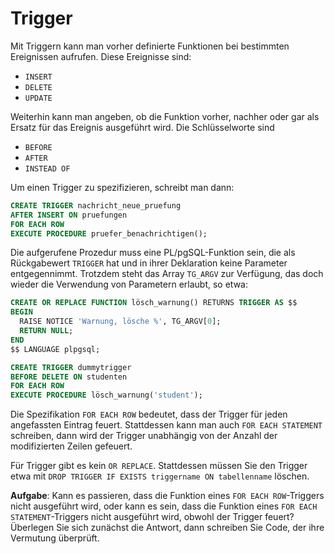 Trigger
=======

Mit Triggern kann man vorher definierte Funktionen bei bestimmten Ereignissen aufrufen. Diese Ereignisse sind:

* `INSERT`
* `DELETE`
* `UPDATE`

Weiterhin kann man angeben, ob die Funktion vorher, nachher oder gar als Ersatz für das Ereignis ausgeführt wird. Die Schlüsselworte sind

* `BEFORE`
* `AFTER`
* `INSTEAD OF`

Um einen Trigger zu spezifizieren, schreibt man dann:

```sql
CREATE TRIGGER nachricht_neue_pruefung
AFTER INSERT ON pruefungen
FOR EACH ROW
EXECUTE PROCEDURE pruefer_benachrichtigen();
```

Die aufgerufene Prozedur muss eine PL/pgSQL-Funktion sein, die als Rückgabewert `TRIGGER` hat und in ihrer Deklaration keine Parameter entgegennimmt.
Trotzdem steht das Array `TG_ARGV` zur Verfügung, das doch wieder die Verwendung von Parametern erlaubt, so etwa:

```sql
CREATE OR REPLACE FUNCTION lösch_warnung() RETURNS TRIGGER AS $$
BEGIN
  RAISE NOTICE 'Warnung, lösche %', TG_ARGV[0];
  RETURN NULL;
END
$$ LANGUAGE plpgsql;

CREATE TRIGGER dummytrigger
BEFORE DELETE ON studenten
FOR EACH ROW
EXECUTE PROCEDURE lösch_warnung('student');
```

Die Spezifikation `FOR EACH ROW` bedeutet, dass der Trigger für jeden angefassten Eintrag feuert. Stattdessen kann man auch `FOR EACH STATEMENT` schreiben, dann wird der Trigger unabhängig von der Anzahl der modifizierten Zeilen gefeuert.

Für Trigger gibt es kein `OR REPLACE`. Stattdessen müssen Sie den Trigger etwa mit `DROP TRIGGER IF EXISTS triggername ON tabellenname` löschen.

**Aufgabe**: Kann es passieren, dass die Funktion eines `FOR EACH ROW`-Triggers nicht ausgeführt wird, oder kann es sein, dass die Funktion eines `FOR EACH STATEMENT`-Triggers nicht ausgeführt wird, obwohl der Trigger feuert? Überlegen Sie sich zunächst die Antwort, dann schreiben Sie Code, der ihre Vermutung überprüft.